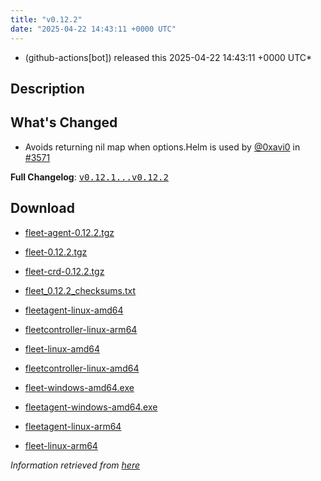 ```yaml
---
title: "v0.12.2"
date: "2025-04-22 14:43:11 +0000 UTC"
---
```



* (github-actions[bot]) released this 2025-04-22 14:43:11 +0000 UTC*



## Description


<h2>What's Changed</h2>
<ul>
<li>Avoids returning nil map when options.Helm is used by <a class="user-mention notranslate" data-hovercard-type="user" data-hovercard-url="/users/0xavi0/hovercard" data-octo-click="hovercard-link-click" data-octo-dimensions="link_type:self" href="https://github.com/0xavi0">@0xavi0</a> in <a class="issue-link js-issue-link" data-error-text="Failed to load title" data-id="3011209074" data-permission-text="Title is private" data-url="https://github.com/rancher/fleet/issues/3571" data-hovercard-type="pull_request" data-hovercard-url="/rancher/fleet/pull/3571/hovercard" href="https://github.com/rancher/fleet/pull/3571">#3571</a></li>
</ul>
<p><strong>Full Changelog</strong>: <a class="commit-link" href="https://github.com/rancher/fleet/compare/v0.12.1...v0.12.2"><tt>v0.12.1...v0.12.2</tt></a></p>



## Download


* [fleet-agent-0.12.2.tgz](https://github.com/rancher/fleet/releases/download/v0.12.2/fleet-agent-0.12.2.tgz)

* [fleet-0.12.2.tgz](https://github.com/rancher/fleet/releases/download/v0.12.2/fleet-0.12.2.tgz)

* [fleet-crd-0.12.2.tgz](https://github.com/rancher/fleet/releases/download/v0.12.2/fleet-crd-0.12.2.tgz)

* [fleet_0.12.2_checksums.txt](https://github.com/rancher/fleet/releases/download/v0.12.2/fleet_0.12.2_checksums.txt)

* [fleetagent-linux-amd64](https://github.com/rancher/fleet/releases/download/v0.12.2/fleetagent-linux-amd64)

* [fleetcontroller-linux-arm64](https://github.com/rancher/fleet/releases/download/v0.12.2/fleetcontroller-linux-arm64)

* [fleet-linux-amd64](https://github.com/rancher/fleet/releases/download/v0.12.2/fleet-linux-amd64)

* [fleetcontroller-linux-amd64](https://github.com/rancher/fleet/releases/download/v0.12.2/fleetcontroller-linux-amd64)

* [fleet-windows-amd64.exe](https://github.com/rancher/fleet/releases/download/v0.12.2/fleet-windows-amd64.exe)

* [fleetagent-windows-amd64.exe](https://github.com/rancher/fleet/releases/download/v0.12.2/fleetagent-windows-amd64.exe)

* [fleetagent-linux-arm64](https://github.com/rancher/fleet/releases/download/v0.12.2/fleetagent-linux-arm64)

* [fleet-linux-arm64](https://github.com/rancher/fleet/releases/download/v0.12.2/fleet-linux-arm64)




*Information retrieved from [here](https://github.com/rancher/fleet/releases/tag/v0.12.2)*

